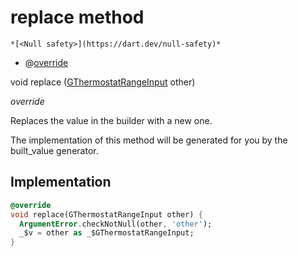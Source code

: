 


# replace method




    *[<Null safety>](https://dart.dev/null-safety)*



- @[override](https://api.flutter.dev/flutter/dart-core/override-constant.html)

void replace
([GThermostatRangeInput](../../third_party_yonomi_graphql_schema_schema.docs.schema.gql/GThermostatRangeInput-class.md) other)

_override_



<p>Replaces the value in the builder with a new one.</p>
<p>The implementation of this method will be generated for you by the
built_value generator.</p>



## Implementation

```dart
@override
void replace(GThermostatRangeInput other) {
  ArgumentError.checkNotNull(other, 'other');
  _$v = other as _$GThermostatRangeInput;
}
```







